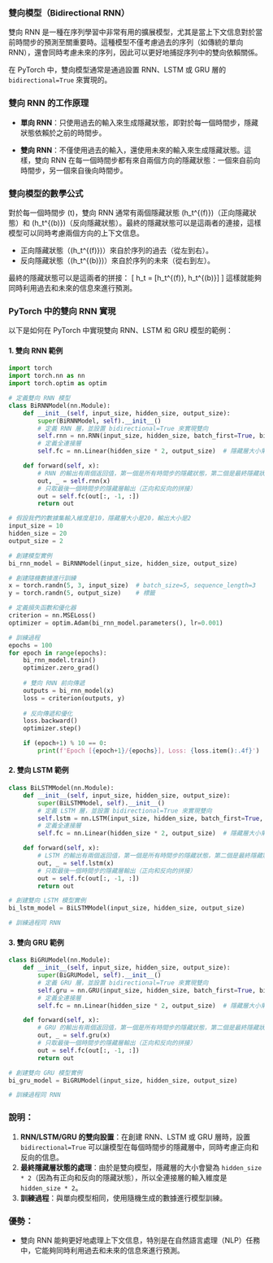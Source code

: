 ### 雙向模型（Bidirectional RNN）

雙向 RNN 是一種在序列學習中非常有用的擴展模型，尤其是當上下文信息對於當前時間步的預測至關重要時。這種模型不僅考慮過去的序列（如傳統的單向 RNN），還會同時考慮未來的序列，因此可以更好地捕捉序列中的雙向依賴關係。

在 PyTorch 中，雙向模型通常是通過設置 RNN、LSTM 或 GRU 層的 `bidirectional=True` 來實現的。

### 雙向 RNN 的工作原理

- **單向 RNN**：只使用過去的輸入來生成隱藏狀態，即對於每一個時間步，隱藏狀態依賴於之前的時間步。
  
- **雙向 RNN**：不僅使用過去的輸入，還使用未來的輸入來生成隱藏狀態。這樣，雙向 RNN 在每一個時間步都有來自兩個方向的隱藏狀態：一個來自前向時間步，另一個來自後向時間步。

### 雙向模型的數學公式

對於每一個時間步 \(t\)，雙向 RNN 通常有兩個隱藏狀態 \(h_t^{(f)}\)（正向隱藏狀態）和 \(h_t^{(b)}\)（反向隱藏狀態）。最終的隱藏狀態可以是這兩者的連接，這樣模型可以同時考慮兩個方向的上下文信息。

- 正向隱藏狀態（\(h_t^{(f)}\)）來自於序列的過去（從左到右）。
- 反向隱藏狀態（\(h_t^{(b)}\)）來自於序列的未來（從右到左）。

最終的隱藏狀態可以是這兩者的拼接：
\[
h_t = [h_t^{(f)}, h_t^{(b)}]
\]
這樣就能夠同時利用過去和未來的信息來進行預測。

### PyTorch 中的雙向 RNN 實現

以下是如何在 PyTorch 中實現雙向 RNN、LSTM 和 GRU 模型的範例：

#### 1. 雙向 RNN 範例

```python
import torch
import torch.nn as nn
import torch.optim as optim

# 定義雙向 RNN 模型
class BiRNNModel(nn.Module):
    def __init__(self, input_size, hidden_size, output_size):
        super(BiRNNModel, self).__init__()
        # 定義 RNN 層，並設置 bidirectional=True 來實現雙向
        self.rnn = nn.RNN(input_size, hidden_size, batch_first=True, bidirectional=True)
        # 定義全連接層
        self.fc = nn.Linear(hidden_size * 2, output_size)  # 隱藏層大小乘以 2，因為是雙向

    def forward(self, x):
        # RNN 的輸出有兩個返回值，第一個是所有時間步的隱藏狀態，第二個是最終隱藏狀態
        out, _ = self.rnn(x)
        # 只取最後一個時間步的隱藏層輸出（正向和反向的拼接）
        out = self.fc(out[:, -1, :])
        return out

# 假設我們的數據集輸入維度是10，隱藏層大小是20，輸出大小是2
input_size = 10
hidden_size = 20
output_size = 2

# 創建模型實例
bi_rnn_model = BiRNNModel(input_size, hidden_size, output_size)

# 創建隨機數據進行訓練
x = torch.randn(5, 3, input_size)  # batch_size=5, sequence_length=3
y = torch.randn(5, output_size)    # 標籤

# 定義損失函數和優化器
criterion = nn.MSELoss()
optimizer = optim.Adam(bi_rnn_model.parameters(), lr=0.001)

# 訓練過程
epochs = 100
for epoch in range(epochs):
    bi_rnn_model.train()
    optimizer.zero_grad()
    
    # 雙向 RNN 前向傳遞
    outputs = bi_rnn_model(x)
    loss = criterion(outputs, y)
    
    # 反向傳遞和優化
    loss.backward()
    optimizer.step()

    if (epoch+1) % 10 == 0:
        print(f'Epoch [{epoch+1}/{epochs}], Loss: {loss.item():.4f}')
```

#### 2. 雙向 LSTM 範例

```python
class BiLSTMModel(nn.Module):
    def __init__(self, input_size, hidden_size, output_size):
        super(BiLSTMModel, self).__init__()
        # 定義 LSTM 層，並設置 bidirectional=True 來實現雙向
        self.lstm = nn.LSTM(input_size, hidden_size, batch_first=True, bidirectional=True)
        # 定義全連接層
        self.fc = nn.Linear(hidden_size * 2, output_size)  # 隱藏層大小乘以 2，因為是雙向

    def forward(self, x):
        # LSTM 的輸出有兩個返回值，第一個是所有時間步的隱藏狀態，第二個是最終隱藏狀態
        out, _ = self.lstm(x)
        # 只取最後一個時間步的隱藏層輸出（正向和反向的拼接）
        out = self.fc(out[:, -1, :])
        return out

# 創建雙向 LSTM 模型實例
bi_lstm_model = BiLSTMModel(input_size, hidden_size, output_size)

# 訓練過程同 RNN
```

#### 3. 雙向 GRU 範例

```python
class BiGRUModel(nn.Module):
    def __init__(self, input_size, hidden_size, output_size):
        super(BiGRUModel, self).__init__()
        # 定義 GRU 層，並設置 bidirectional=True 來實現雙向
        self.gru = nn.GRU(input_size, hidden_size, batch_first=True, bidirectional=True)
        # 定義全連接層
        self.fc = nn.Linear(hidden_size * 2, output_size)  # 隱藏層大小乘以 2，因為是雙向

    def forward(self, x):
        # GRU 的輸出有兩個返回值，第一個是所有時間步的隱藏狀態，第二個是最終隱藏狀態
        out, _ = self.gru(x)
        # 只取最後一個時間步的隱藏層輸出（正向和反向的拼接）
        out = self.fc(out[:, -1, :])
        return out

# 創建雙向 GRU 模型實例
bi_gru_model = BiGRUModel(input_size, hidden_size, output_size)

# 訓練過程同 RNN
```

### 說明：
1. **RNN/LSTM/GRU 的雙向設置**：在創建 RNN、LSTM 或 GRU 層時，設置 `bidirectional=True` 可以讓模型在每個時間步的隱藏層中，同時考慮正向和反向的信息。
2. **最終隱藏層狀態的處理**：由於是雙向模型，隱藏層的大小會變為 `hidden_size * 2`（因為有正向和反向的隱藏狀態），所以全連接層的輸入維度是 `hidden_size * 2`。
3. **訓練過程**：與單向模型相同，使用隨機生成的數據進行模型訓練。

### 優勢：
- 雙向 RNN 能夠更好地處理上下文信息，特別是在自然語言處理（NLP）任務中，它能夠同時利用過去和未來的信息來進行預測。